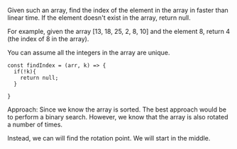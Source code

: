 Given such an array, find the index of the element in the array in faster than linear time.
If the element doesn't exist in the array, return null.

For example, given the array [13, 18, 25, 2, 8, 10] and the element 8, return 4 (the index of 8 in the array).

You can assume all the integers in the array are unique.

```
const findIndex = (arr, k) => {
  if(!k){
    return null;
  }

}

```

Approach:
Since we know the array is sorted.
The best approach would be to perform a binary search. However, we know that the array is also rotated a number of times. 

Instead, we can will find the rotation point. 
We will start in the middle. 
